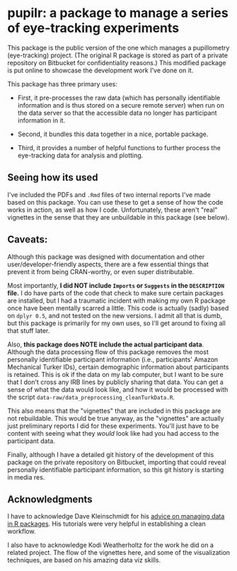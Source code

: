 # pupilr: a package to manage a series of eye-tracking experiments

This package is the public version of the one which manages a pupillometry (eye-tracking) project. (The original R package is stored as part of a private repository on Bitbucket for confidentiality reasons.) This modified package is put online to showcase the development work I've done on it.

This package has three primary uses: 

 * First, it pre-processes the raw data (which has personally identifiable information and is thus stored on a secure remote server) when run on the data server so that the accessible data no longer has participant information in it. 
 
 * Second, it bundles this data together in a nice, portable package. 
 
 * Third, it provides a number of helpful functions to further process the eye-tracking data for analysis and plotting.
 
## Seeing how its used

I've included the PDFs and `.Rmd` files of two internal reports I've made based on this package. You can use these to get a sense of how the code works in action, as well as how I code. Unfortunately, these aren't "real" vignettes in the sense that they are unbuildable in this package (see below).
 
 
## Caveats:
 
Although this package was designed with documentation and other user/developer-friendly aspects, there are a few essential things that prevent it from being CRAN-worthy, or even super distributable.  

Most importantly, **I did NOT include `Imports` or `Suggests` in the `DESCRIPTION` file.** I do have parts of the code that check to make sure certain packages are installed, but I had a traumatic incident with making my own R package once have been mentally scarred a little.  This code is actually (sadly) based on `dplyr 0.5`, and not tested on the new versions. I admit all that is dumb, but this package is primarily for my own uses, so I'll get around to fixing all that stuff later.

Also, **this package does NOTE include the actual participant data**. Although the data processing flow of this package removes the most personally identifiable participant information (i.e., participants' Amazon Mechanical Turker IDs), certain demographic information about participants is retained. This is ok if the data on my lab computer, but I want to be sure that I don't cross any IRB lines by publicly sharing that data. You can get a sense of what the data would look like, and how it would be processed with the script `data-raw/data_preprocessing_cleanTurkData.R`.

This also means that the "vignettes" that are included in this package are not rebuildable. This would be true anyway, as the "vignettes" are actually just preliminary reports I did for these experiments. You'll just have to be content with seeing what they _would_ look like had you had access to the participant data.

Finally, although I have a detailed git history of the development of this package on the private repository on Bitbucket, importing that could reveal personally identifiable participant information, so this git history is starting in media res.

## Acknowledgments

I have to acknowledge Dave Kleinschmidt for his [advice on managing data in R packages](http://www.davekleinschmidt.com/r-packages/). His tutorials were very helpful in establishing a clean workflow.

I also have to acknowledge Kodi Weatherholtz for the work he did on a related project. The flow of the vignettes here, and some of the visualization techniques, are based on his amazing data viz skills.
